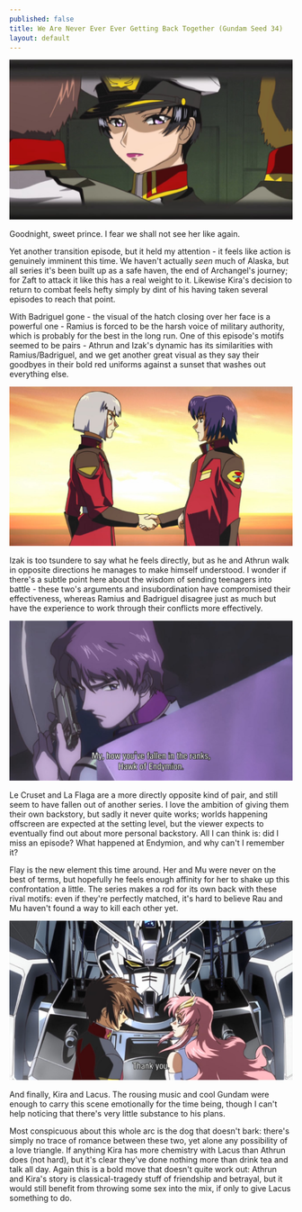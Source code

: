 ```yaml
---
published: false
title: We Are Never Ever Ever Getting Back Together (Gundam Seed 34)
layout: default
---
```

![](/closing.jpg)

Goodnight, sweet prince. I fear we shall not see her like again.

Yet another transition episode, but it held my attention - it feels like action is genuinely imminent this time. We haven't actually *seen* much of Alaska, but all series it's been built up as a safe haven, the end of Archangel's journey; for Zaft to attack it like this has a real weight to it. Likewise Kira's decision to return to combat feels hefty simply by dint of his having taken several episodes to reach that point.

With Badriguel gone - the visual of the hatch closing over her face is a powerful one - Ramius is forced to be the harsh voice of military authority, which is probably for the best in the long run. One of this episode's motifs seemed to be pairs - Athrun and Izak's dynamic has its similarities with Ramius/Badriguel, and we get another great visual as they say their goodbyes in their bold red uniforms against a sunset that washes out everything else.

![](/handshake.jpg)

Izak is too tsundere to say what he feels directly, but as he and Athrun walk in opposite directions he manages to make himself understood. I wonder if there's a subtle point here about the wisdom of sending teenagers into battle - these two's arguments and insubordination have compromised their effectiveness, whereas Ramius and Badriguel disagree just as much but have the experience to work through their conflicts more effectively.

![](/endymion.jpg)

Le Cruset and La Flaga are a more directly opposite kind of pair, and still seem to have fallen out of another series. I love the ambition of giving them their own backstory, but sadly it never quite works; worlds happening offscreen are expected at the setting level, but the viewer expects to eventually find out about more personal backstory. All I can think is: did I miss an episode? What happened at Endymion, and why can't I remember it?

Flay is the new element this time around. Her and Mu were never on the best of terms, but hopefully he feels enough affinity for her to shake up this confrontation a little. The series makes a rod for its own back with these rival motifs: even if they're perfectly matched, it's hard to believe Rau and Mu haven't found a way to kill each other yet.

![](/thankyou.jpg)

And finally, Kira and Lacus. The rousing music and cool Gundam were enough to carry this scene emotionally for the time being, though I can't help noticing that there's very little substance to his plans.

Most conspicuous about this whole arc is the dog that doesn't bark: there's simply no trace of romance between these two, yet alone any possibility of a love triangle. If anything Kira has more chemistry with Lacus than Athrun does (not hard), but it's clear they've done nothing more than drink tea and talk all day. Again this is a bold move that doesn't quite work out: Athrun and Kira's story is classical-tragedy stuff of friendship and betrayal, but it would still benefit from throwing some sex into the mix, if only to give Lacus something to do. 